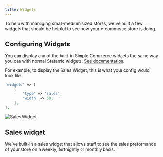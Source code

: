 ```yaml
---
title: Widgets
---
```


To help with managing small-medium sized stores, we've built a few widgets that should be helpful to see how your e-commerce store is doing.

## Configuring Widgets

You can display any of the built-in Simple Commerce widgets the same way you can with normal Statamic widgets. [See documentation](https://statamic.dev/widgets#updater).

For example, to display the Sales Widget, this is what your config would look like:

```php
'widgets' => [
	[
    	'type' => 'sales',
      	'width' => 50,
    ],
],
```

![Sales Widget](/img/simple-commerce/Sales-Widget.png)

## Sales widget

We've built-in a sales widget that allows staff to see the sales preformance of your store on a weekly, fortnightly or monthly basis.
